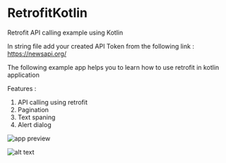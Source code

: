 # RetrofitKotlin
Retrofit API calling example using Kotlin

In string file add your created API Token from the following link : https://newsapi.org/

The following example app helps you to learn how to use retrofit in kotlin application

Features :
1. API calling using retrofit
2. Pagination
3. Text spaning
3. Alert dialog 

![app preview](https://github.com/[manoj140220]/[RetrofitKotlin]/Screenshot_20210308-143313.jpg?raw=true)

![alt text](https://github.com/manoj140220/RetrofitKotlin/master/Screenshot_20210308.jpg?raw=true)
